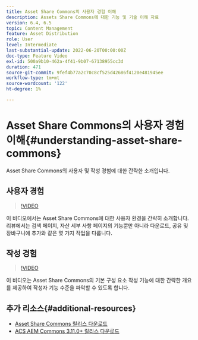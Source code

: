 ```yaml
---
title: Asset Share Commons의 사용자 경험 이해
description: Assets Share Commons에 대한 기능 및 기술 이해 자료
version: 6.4, 6.5
topic: Content Management
feature: Asset Distribution
role: User
level: Intermediate
last-substantial-update: 2022-06-20T00:00:00Z
doc-type: Feature Video
exl-id: 500a9b10-462a-4f41-9b07-67138955cc3d
duration: 471
source-git-commit: 9fef4b77a2c70c8cf525d42686f4120e481945ee
workflow-type: tm+mt
source-wordcount: '122'
ht-degree: 1%

---
```


# Asset Share Commons의 사용자 경험 이해{#understanding-asset-share-commons}

Asset Share Commons의 사용자 및 작성 경험에 대한 간략한 소개입니다.

## 사용자 경험

>[!VIDEO](https://video.tv.adobe.com/v/20497?quality=12&learn=on)

이 비디오에서는 Asset Share Commons에 대한 사용자 환경을 간략히 소개합니다. 리뷰에서는 검색 페이지, 자산 세부 사항 페이지의 기능뿐만 아니라 다운로드, 공유 및 장바구니에 추가와 같은 몇 가지 작업을 다룹니다.

## 작성 경험

>[!VIDEO](https://video.tv.adobe.com/v/20498?quality=12&learn=on)

이 비디오는 Asset Share Commons의 기본 구성 요소 작성 기능에 대한 간략한 개요를 제공하여 작성자 기능 수준을 파악할 수 있도록 합니다.

## 추가 리소스{#additional-resources}

* [Asset Share Commons 릴리스 다운로드](https://github.com/Adobe-Marketing-Cloud/asset-share-commons/releases)
* [ACS AEM Commons 3.11.0+ 릴리스 다운로드](https://github.com/Adobe-Consulting-Services/acs-aem-commons/releases)

